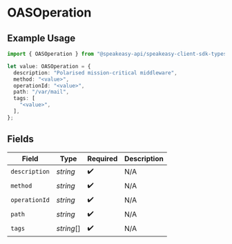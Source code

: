 # OASOperation

## Example Usage

```typescript
import { OASOperation } from "@speakeasy-api/speakeasy-client-sdk-typescript/sdk/models/shared";

let value: OASOperation = {
  description: "Polarised mission-critical middleware",
  method: "<value>",
  operationId: "<value>",
  path: "/var/mail",
  tags: [
    "<value>",
  ],
};
```

## Fields

| Field              | Type               | Required           | Description        |
| ------------------ | ------------------ | ------------------ | ------------------ |
| `description`      | *string*           | :heavy_check_mark: | N/A                |
| `method`           | *string*           | :heavy_check_mark: | N/A                |
| `operationId`      | *string*           | :heavy_check_mark: | N/A                |
| `path`             | *string*           | :heavy_check_mark: | N/A                |
| `tags`             | *string*[]         | :heavy_check_mark: | N/A                |